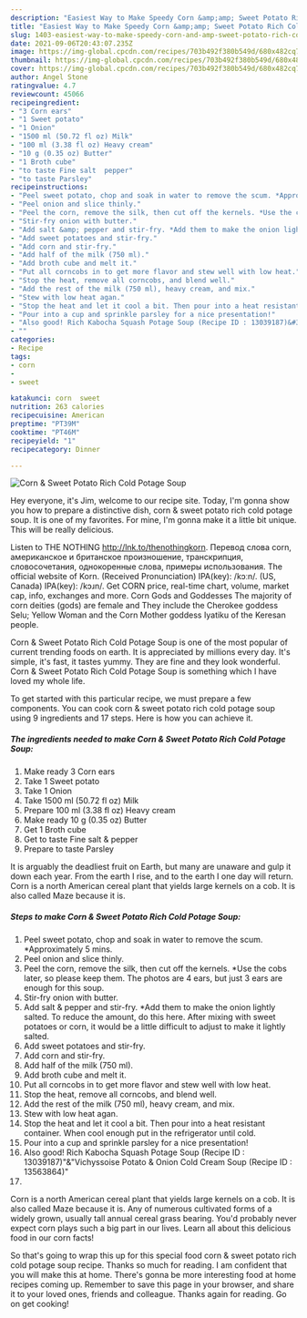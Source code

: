 ```yaml
---
description: "Easiest Way to Make Speedy Corn &amp;amp; Sweet Potato Rich Cold Potage Soup"
title: "Easiest Way to Make Speedy Corn &amp;amp; Sweet Potato Rich Cold Potage Soup"
slug: 1403-easiest-way-to-make-speedy-corn-and-amp-sweet-potato-rich-cold-potage-soup
date: 2021-09-06T20:43:07.235Z
image: https://img-global.cpcdn.com/recipes/703b492f380b549d/680x482cq70/corn-sweet-potato-rich-cold-potage-soup-recipe-main-photo.jpg
thumbnail: https://img-global.cpcdn.com/recipes/703b492f380b549d/680x482cq70/corn-sweet-potato-rich-cold-potage-soup-recipe-main-photo.jpg
cover: https://img-global.cpcdn.com/recipes/703b492f380b549d/680x482cq70/corn-sweet-potato-rich-cold-potage-soup-recipe-main-photo.jpg
author: Angel Stone
ratingvalue: 4.7
reviewcount: 45066
recipeingredient:
- "3 Corn ears"
- "1 Sweet potato"
- "1 Onion"
- "1500 ml (50.72 fl oz) Milk"
- "100 ml (3.38 fl oz) Heavy cream"
- "10 g (0.35 oz) Butter"
- "1 Broth cube"
- "to taste Fine salt  pepper"
- "to taste Parsley"
recipeinstructions:
- "Peel sweet potato, chop and soak in water to remove the scum. *Approximately 5 mins."
- "Peel onion and slice thinly."
- "Peel the corn, remove the silk, then cut off the kernels. *Use the cobs later, so please keep them. The photos are 4 ears, but just 3 ears are enough for this soup."
- "Stir-fry onion with butter."
- "Add salt &amp; pepper and stir-fry. *Add them to make the onion lightly salted. To reduce the amount, do this here. After mixing with sweet potatoes or corn, it would be a little difficult to adjust to make it lightly salted."
- "Add sweet potatoes and stir-fry."
- "Add corn and stir-fry."
- "Add half of the milk (750 ml)."
- "Add broth cube and melt it."
- "Put all corncobs in to get more flavor and stew well with low heat."
- "Stop the heat, remove all corncobs, and blend well."
- "Add the rest of the milk (750 ml), heavy cream, and mix."
- "Stew with low heat agan."
- "Stop the heat and let it cool a bit. Then pour into a heat resistant container. When cool enough put in the refrigerator until cold."
- "Pour into a cup and sprinkle parsley for a nice presentation!"
- "Also good! Rich Kabocha Squash Potage Soup (Recipe ID : 13039187)&#34;&amp;&#34;Vichyssoise Potato &amp; Onion Cold Cream Soup (Recipe ID : 13563864)&#34;"
- ""
categories:
- Recipe
tags:
- corn
- 
- sweet

katakunci: corn  sweet 
nutrition: 263 calories
recipecuisine: American
preptime: "PT39M"
cooktime: "PT46M"
recipeyield: "1"
recipecategory: Dinner

---
```



![Corn &amp; Sweet Potato Rich Cold Potage Soup](https://img-global.cpcdn.com/recipes/703b492f380b549d/680x482cq70/corn-sweet-potato-rich-cold-potage-soup-recipe-main-photo.jpg)

Hey everyone, it's Jim, welcome to our recipe site. Today, I'm gonna show you how to prepare a distinctive dish, corn &amp; sweet potato rich cold potage soup. It is one of my favorites. For mine, I'm gonna make it a little bit unique. This will be really delicious.

Listen to THE NOTHING http://lnk.to/thenothingkorn. Перевод слова corn, американское и британское произношение, транскрипция, словосочетания, однокоренные слова, примеры использования. The official website of Korn. (Received Pronunciation) IPA(key): /kɔːn/. (US, Canada) IPA(key): /kɔɹn/. Get CORN price, real-time chart, volume, market cap, info, exchanges and more. Corn Gods and Goddesses The majority of corn deities (gods) are female and They include the Cherokee goddess Selu; Yellow Woman and the Corn Mother goddess Iyatiku of the Keresan people.

Corn &amp; Sweet Potato Rich Cold Potage Soup is one of the most popular of current trending foods on earth. It is appreciated by millions every day. It's simple, it's fast, it tastes yummy. They are fine and they look wonderful. Corn &amp; Sweet Potato Rich Cold Potage Soup is something which I have loved my whole life.


To get started with this particular recipe, we must prepare a few components. You can cook corn &amp; sweet potato rich cold potage soup using 9 ingredients and 17 steps. Here is how you can achieve it.

<!--inarticleads1-->

##### The ingredients needed to make Corn &amp; Sweet Potato Rich Cold Potage Soup:

1. Make ready 3 Corn ears
1. Take 1 Sweet potato
1. Take 1 Onion
1. Take 1500 ml (50.72 fl oz) Milk
1. Prepare 100 ml (3.38 fl oz) Heavy cream
1. Make ready 10 g (0.35 oz) Butter
1. Get 1 Broth cube
1. Get to taste Fine salt &amp; pepper
1. Prepare to taste Parsley


It is arguably the deadliest fruit on Earth, but many are unaware and gulp it down each year. From the earth I rise, and to the earth I one day will return. Corn is a north American cereal plant that yields large kernels on a cob. It is also called Maze because it is. 

<!--inarticleads2-->

##### Steps to make Corn &amp; Sweet Potato Rich Cold Potage Soup:

1. Peel sweet potato, chop and soak in water to remove the scum. *Approximately 5 mins.
1. Peel onion and slice thinly.
1. Peel the corn, remove the silk, then cut off the kernels. *Use the cobs later, so please keep them. The photos are 4 ears, but just 3 ears are enough for this soup.
1. Stir-fry onion with butter.
1. Add salt &amp; pepper and stir-fry. *Add them to make the onion lightly salted. To reduce the amount, do this here. After mixing with sweet potatoes or corn, it would be a little difficult to adjust to make it lightly salted.
1. Add sweet potatoes and stir-fry.
1. Add corn and stir-fry.
1. Add half of the milk (750 ml).
1. Add broth cube and melt it.
1. Put all corncobs in to get more flavor and stew well with low heat.
1. Stop the heat, remove all corncobs, and blend well.
1. Add the rest of the milk (750 ml), heavy cream, and mix.
1. Stew with low heat agan.
1. Stop the heat and let it cool a bit. Then pour into a heat resistant container. When cool enough put in the refrigerator until cold.
1. Pour into a cup and sprinkle parsley for a nice presentation!
1. Also good! Rich Kabocha Squash Potage Soup (Recipe ID : 13039187)&#34;&amp;&#34;Vichyssoise Potato &amp; Onion Cold Cream Soup (Recipe ID : 13563864)&#34;
1. 


Corn is a north American cereal plant that yields large kernels on a cob. It is also called Maze because it is. Any of numerous cultivated forms of a widely grown, usually tall annual cereal grass bearing. You&#39;d probably never expect corn plays such a big part in our lives. Learn all about this delicious food in our corn facts! 

So that's going to wrap this up for this special food corn &amp; sweet potato rich cold potage soup recipe. Thanks so much for reading. I am confident that you will make this at home. There's gonna be more interesting food at home recipes coming up. Remember to save this page in your browser, and share it to your loved ones, friends and colleague. Thanks again for reading. Go on get cooking!
